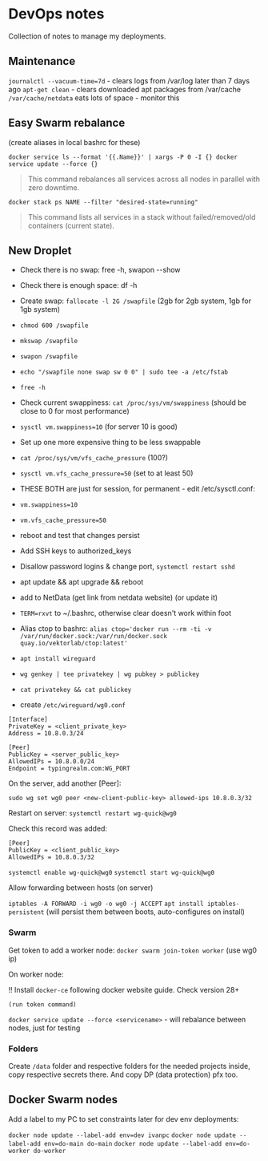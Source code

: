 # DevOps notes

Collection of notes to manage my deployments.

## Maintenance

`journalctl --vacuum-time=7d` - clears logs from /var/log later than 7 days ago
`apt-get clean` - clears downloaded apt packages from /var/cache
`/var/cache/netdata` eats lots of space - monitor this

## Easy Swarm rebalance

(create aliases in local bashrc for these)

`docker service ls --format '{{.Name}}' | xargs -P 0 -I {} docker service update --force {}`

> This command rebalances all services across all nodes in parallel with zero downtime.

`docker stack ps NAME --filter "desired-state=running"`

> This command lists all services in a stack without failed/removed/old containers (current state).

## New Droplet

- Check there is no swap: free -h, swapon --show
- Check there is enough space: df -h
- Create swap: `fallocate -l 2G /swapfile` (2gb for 2gb system, 1gb for 1gb system)
- `chmod 600 /swapfile`
- `mkswap /swapfile`
- `swapon /swapfile`
- `echo "/swapfile none swap sw 0 0" | sudo tee -a /etc/fstab`
- `free -h`
- Check current swappiness: `cat /proc/sys/vm/swappiness` (should be close to 0 for most performance)
- `sysctl vm.swappiness=10` (for server 10 is good)
- Set up one more expensive thing to be less swappable
- `cat /proc/sys/vm/vfs_cache_pressure` (100?)
- `sysctl vm.vfs_cache_pressure=50` (set to at least 50)
- THESE BOTH are just for session, for permanent - edit /etc/sysctl.conf:
- `vm.swappiness=10`
- `vm.vfs_cache_pressure=50`
- reboot and test that changes persist

- Add SSH keys to authorized_keys
- Disallow password logins & change port, `systemctl restart sshd`
- apt update && apt upgrade && reboot
- add to NetData (get link from netdata website) (or update it)
- `TERM=rxvt` to ~/.bashrc, otherwise clear doesn't work within foot
- Alias ctop to bashrc: `alias ctop='docker run --rm -ti -v /var/run/docker.sock:/var/run/docker.sock quay.io/vektorlab/ctop:latest'`
- `apt install wireguard`
- `wg genkey | tee privatekey | wg pubkey > publickey`
- `cat privatekey && cat publickey`
- create `/etc/wireguard/wg0.conf`

```
[Interface]
PrivateKey = <client_private_key>
Address = 10.8.0.3/24

[Peer]
PublicKey = <server_public_key>
AllowedIPs = 10.8.0.0/24
Endpoint = typingrealm.com:WG_PORT
```

On the server, add another [Peer]:

`sudo wg set wg0 peer <new-client-public-key> allowed-ips 10.8.0.3/32`

Restart on server:
`systemctl restart wg-quick@wg0`

Check this record was added:
```
[Peer]
PublicKey = <client_public_key>
AllowedIPs = 10.8.0.3/32
```

`systemctl enable wg-quick@wg0`
`systemctl start wg-quick@wg0`

Allow forwarding between hosts (on server)

`iptables -A FORWARD -i wg0 -o wg0 -j ACCEPT`
`apt install iptables-persistent` (will persist them between boots, auto-configures on install)

### Swarm

Get token to add a worker node:
`docker swarm join-token worker` (use wg0 ip)

On worker node:

!! Install `docker-ce` following docker website guide.
Check version 28+

`(run token command)`

`docker service update --force <servicename>` - will rebalance between nodes, just for testing

### Folders

Create `/data` folder and respective folders for the needed projects inside, copy respective secrets there.
And copy DP (data protection) pfx too.

## Docker Swarm nodes

Add a label to my PC to set constraints later for dev env deployments:

`docker node update --label-add env=dev ivanpc`
`docker node update --label-add env=do-main do-main`
`docker node update --label-add env=do-worker do-worker`
